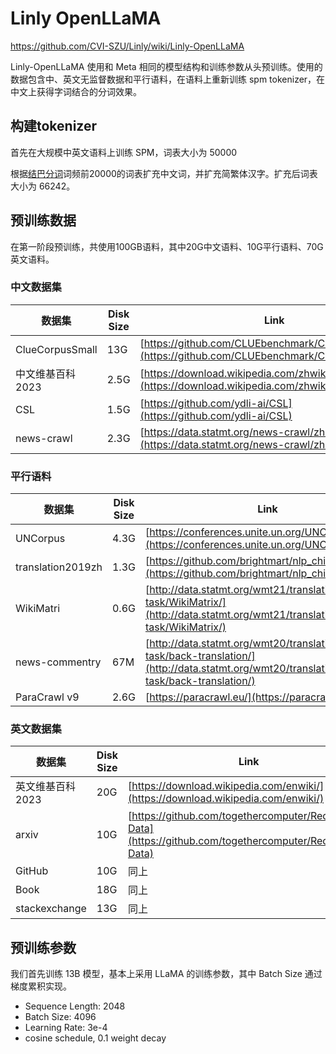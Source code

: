 # Linly OpenLLaMA

https://github.com/CVI-SZU/Linly/wiki/Linly-OpenLLaMA

Linly-OpenLLaMA 使用和 Meta 相同的模型结构和训练参数从头预训练。使用的数据包含中、英文无监督数据和平行语料，在语料上重新训练 spm tokenizer，在中文上获得字词结合的分词效果。

## 构建tokenizer

首先在大规模中英文语料上训练 SPM，词表大小为 50000

根据[结巴分词](https://github.com/fxsjy/jieba)词频前20000的词表扩充中文词，并扩充简繁体汉字。扩充后词表大小为 66242。

## 预训练数据

在第一阶段预训练，共使用100GB语料，其中20G中文语料、10G平行语料、70G英文语料。

### 中文数据集

|数据集|Disk Size|Link|
|---|---|---|
|ClueCorpusSmall|13G|[https://github.com/CLUEbenchmark/CLUECorpus2020](https://github.com/CLUEbenchmark/CLUECorpus2020)|
|中文维基百科 2023|2.5G|[https://download.wikipedia.com/zhwiki/](https://download.wikipedia.com/zhwiki/)|
|CSL|1.5G|[https://github.com/ydli-ai/CSL](https://github.com/ydli-ai/CSL)|
|news-crawl|2.3G|[https://data.statmt.org/news-crawl/zh/](https://data.statmt.org/news-crawl/zh/)|

### 平行语料

|数据集|Disk Size|Link|
|---|---|---|
|UNCorpus|4.3G|[https://conferences.unite.un.org/UNCorpus](https://conferences.unite.un.org/UNCorpus)|
|translation2019zh|1.3G|[https://github.com/brightmart/nlp_chinese_corpus](https://github.com/brightmart/nlp_chinese_corpus)|
|WikiMatri|0.6G|[http://data.statmt.org/wmt21/translation-task/WikiMatrix/](http://data.statmt.org/wmt21/translation-task/WikiMatrix/)|
|news-commentry|67M|[http://data.statmt.org/wmt20/translation-task/back-translation/](http://data.statmt.org/wmt20/translation-task/back-translation/)|
|ParaCrawl v9|2.6G|[https://paracrawl.eu/](https://paracrawl.eu/)|

### 英文数据集

|数据集|Disk Size|Link|
|---|---|---|
|英文维基百科 2023|20G|[https://download.wikipedia.com/enwiki/](https://download.wikipedia.com/enwiki/)|
|arxiv|10G|[https://github.com/togethercomputer/RedPajama-Data](https://github.com/togethercomputer/RedPajama-Data)|
|GitHub|10G|同上|
|Book|18G|同上|
|stackexchange|13G|同上|

## 预训练参数

我们首先训练 13B 模型，基本上采用 LLaMA 的训练参数，其中 Batch Size 通过梯度累积实现。

- Sequence Length: 2048
- Batch Size: 4096
- Learning Rate: 3e-4
- cosine schedule, 0.1 weight decay

